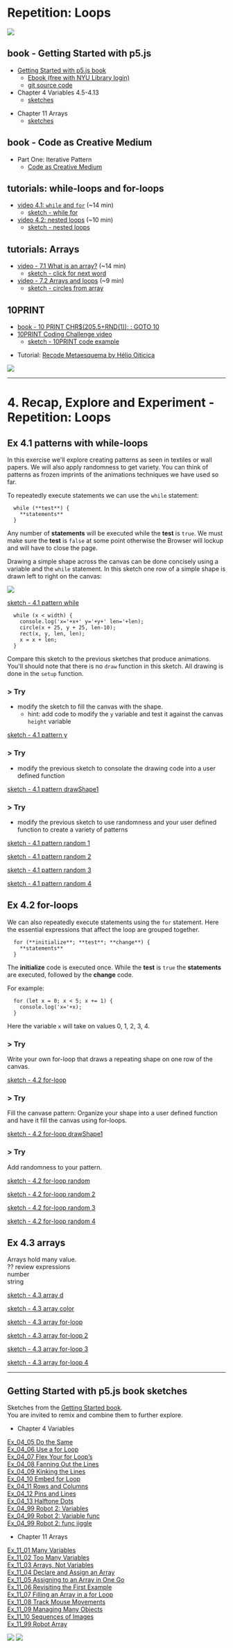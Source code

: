 # Repetition: Loops

[![](../assets/Ex_04_09-Kinking.png)](https://editor.p5js.org/jht1493/sketches/o_7ocEFZ8)

<!-- 
> Arrays intro here.  
> Object literal  
> Toolbox  
> Explore patterns with func 
-->

<!-- Repeated from objects -->
<!-- ## Arrays
* [video - 7.1 What is an array?](https://thecodingtrain.com/beginners/p5js/7.1-what-is-an-array.html) (~14 min)  
    - [sketch - click for next word](https://editor.p5js.org/codingtrain/sketches/DmwVbhOZ)
* [video - 7.2 Arrays and loops](https://thecodingtrain.com/beginners/p5js/7.2-arrays-loops.html) (~9 min)  
  - [sketch - circles from array](https://editor.p5js.org/codingtrain/sketches/ZnPevren)
-->
<!-- !!@ Update to use let -->


<!-- 
https://docs.google.com/document/d/117Uk1eSS9yzf-H35RXndyp2o3l9c-w95cs7Cum79QN0/edit
JHT Week 4 Worksheet
 -->

<!-- ## Getting Started with p5.js book
*  Chapter 4.5-4.13 of [Getting Started with p5.js book](http://amzn.to/2ckixCW) | [Ebook (free with NYU Library login)](https://ebookcentral.proquest.com/lib/nyulibrary-ebooks/detail.action?docID=4333728) | [Code](https://github.com/lmccart/gswp5.js-code) -->
## book - Getting Started with p5.js 
* [Getting Started with p5.js book](http://amzn.to/2ckixCW) 
  * [Ebook (free with NYU Library login)](https://ebookcentral.proquest.com/lib/nyulibrary-ebooks/detail.action?docID=4333728) 
  * [git source code](https://github.com/lmccart/gswp5.js-code)
*  Chapter 4 Variables 4.5-4.13
    * [sketches](https://editor.p5js.org/jht1493/collections/yH3IYcxzz)
-  Chapter 11 Arrays
    - [sketches](https://editor.p5js.org/jht1493/collections/GdOUniOjF)

## book - Code as Creative Medium 
  * Part One: Iterative Pattern
    * [Code as Creative Medium](https://www.amazon.com/gp/product/0262542048)

## tutorials: while-loops and for-loops
* [video 4.1: `while` and `for`](https://thecodingtrain.com/beginners/p5js/4.1-while-for.html
) (~14 min)
  * [sketch - while for ](https://editor.p5js.org/codingtrain/sketches/1B6jhzI6)
* [video 4.2: nested loops](https://thecodingtrain.com/beginners/p5js/4.2-nested-loops.html) (~10 min)
  * [sketch - nested loops](https://editor.p5js.org/codingtrain/sketches/nxJTfiJd)

## tutorials: Arrays
* [video - 7.1 What is an array?](https://thecodingtrain.com/beginners/p5js/7.1-what-is-an-array.html) (~14 min)  
    - [sketch - click for next word](https://editor.p5js.org/codingtrain/sketches/DmwVbhOZ)
* [video - 7.2 Arrays and loops](https://thecodingtrain.com/beginners/p5js/7.2-arrays-loops.html) (~9 min)  
  - [sketch - circles from array](https://editor.p5js.org/codingtrain/sketches/ZnPevren)

<!-- * [4.1: `while` and `for` - video tutorial](https://www.youtube.com/watch?v=cnRD9o6odjk&list=PLRqwX-V7Uu6Zy51Q-x9tMWIv9cueOFTFA&index=14) -->
<!-- * [4.2: nested loops - video tutorial](https://www.youtube.com/watch?v=1c1_TMdf8b8&list=PLRqwX-V7Uu6Zy51Q-x9tMWIv9cueOFTFA&index=15) -->

## 10PRINT
* [book - 10 PRINT CHR$(205.5+RND(1)); : GOTO 10](https://10print.org)
* [10PRINT Coding Challenge video](https://youtu.be/bEyTZ5ZZxZs)
  * [sketch - 10PRINT code example](https://editor.p5js.org/icm/sketches/rkHKL962)
<!-- >> !!@ Does NOT use for loop -->
<!-- >> convert to while-loop version -->

* Tutorial: [Recode Metaesquema by Hélio Oiticica](https://github.com/itpresidents/icm-help-sessions-2020/blob/master/session-04/session-04-example.md)

[![](../assets/Ex_04_09-Kinking.png)](https://editor.p5js.org/jht1493/sketches/o_7ocEFZ8)

-------------------------------------------------------------------------------
# 4. Recap, Explore and Experiment - Repetition: Loops

## Ex 4.1 patterns with while-loops

In this exercise we'll explore creating patterns as seen in textiles or wall papers. We will also apply randomness to get variety. You can think of patterns as frozen imprints of the animations techniques we have used so far.

To repeatedly execute statements we can use the `while` statement:

```
  while (**test**) {
    **statements**
  }
```
Any number of **statements** will be executed while the **test** is `true`. We must make sure the **test** is `false` at some point otherwise the Browser will lockup and will have to close the page.

Drawing a simple shape across the canvas can be done concisely using a variable and the `while` statement. In this sketch one row of a simple shape is drawn left to right on the canvas:

[![](../assets/4.1-cirlce-rect-pattern.png)](https://editor.p5js.org/jht1493/sketches/QlAHBLxi8e)

[sketch - 4.1 pattern while](https://editor.p5js.org/jht1493/sketches/QlAHBLxi8e)

```
  while (x < width) {
    console.log('x='+x+' y='+y+' len='+len);
    circle(x + 25, y + 25, len-10);
    rect(x, y, len, len);
    x = x + len;
  }
```

Compare this sketch to the previous sketches that produce animations. You'll should note that there is no `draw` function in this sketch. All drawing is done in the `setup` function.

### > Try

- modify the sketch to fill the canvas with the shape.
  - hint: add code to modify the `y` variable and test it against the canvas `height` variable

[sketch - 4.1 pattern y](https://editor.p5js.org/jht1493/sketches/S9YsVD9gV)

### > Try

- modify the previous sketch to consolate the drawing code into a user defined function

[sketch - 4.1 pattern drawShape1](https://editor.p5js.org/jht1493/sketches/cA_XRhYnI)

### > Try

- modify the previous sketch to use randomness and your user defined function to create a variety of patterns

[sketch - 4.1 pattern random 1](https://editor.p5js.org/jht1493/sketches/JM1F5XmJuJ)

[sketch - 4.1 pattern random 2](https://editor.p5js.org/jht1493/sketches/44dcLkWoC)

[sketch - 4.1 pattern random 3](https://editor.p5js.org/jht1493/sketches/vqy_zDixd)

[sketch - 4.1 pattern random 4](https://editor.p5js.org/jht1493/sketches/_TkkjoNrW)

## Ex 4.2 for-loops

We can also repeatedly execute statements using the `for` statement. Here the essential expressions that affect the loop are grouped together.

```
  for (**initialize**; **test**; **change**) {
    **statements**
  }
```

The **initialize** code is executed once. While the **test** is `true` the **statements** are executed, followed by the **change** code.  

For example:

```
  for (let x = 0; x < 5; x += 1) {
    console.log('x='+x);
  }
```

Here the variable `x` will take on values 0, 1, 2, 3, 4.

### > Try

Write your own for-loop that draws a repeating shape on one row of the canvas.

[sketch - 4.2 for-loop](https://editor.p5js.org/jht1493/sketches/xlkU2_AlE)

### > Try

Fill the canvase pattern: Organize your shape into a user defined function and have it fill the canvas using for-loops.

[sketch - 4.2 for-loop drawShape1](https://editor.p5js.org/jht1493/sketches/ZRMgh5oWA)


### > Try

Add randomness to your pattern.

[sketch - 4.2 for-loop random](https://editor.p5js.org/jht1493/sketches/cV8HNKv_D)

[sketch - 4.2 for-loop random 2](https://editor.p5js.org/jht1493/sketches/Bz-e4Japh)

[sketch - 4.2 for-loop random 3](https://editor.p5js.org/jht1493/sketches/YJojuZV9V)

[sketch - 4.2 for-loop random 4](https://editor.p5js.org/jht1493/sketches/uWqMpSb09)

## Ex 4.3 arrays

Arrays hold many value.  
?? review expressions  
number  
string  

[sketch - 4.3 array d](https://editor.p5js.org/jht1493/sketches/PkHBdgZak)

[sketch - 4.3 array color](https://editor.p5js.org/jht1493/sketches/MN_30o-l-)

[sketch - 4.3 array for-loop](https://editor.p5js.org/jht1493/sketches/Gom4JIsDb)

[sketch - 4.3 array for-loop 2](https://editor.p5js.org/jht1493/sketches/tNqn2o0M3)

[sketch - 4.3 array for-loop 3](https://editor.p5js.org/jht1493/sketches/NZSWjB70Y)

[sketch - 4.3 array for-loop 4](https://editor.p5js.org/jht1493/sketches/d1C72NC0Q)


<!-- 

stepping thru an array on click
array of colors

index 0 ... length-1
index values

pull values from an array
array[index]

arr.length

adding to an array
arr.push(x)
arr[arr.length] = x

multiple arrays
xLocs[]
yLocs[]

 -->


-------------------------------------------------------------------------------
## Getting Started with p5.js book sketches

Sketches from the [Getting Started book](http://amzn.to/2ckixCW).  
You are invited to remix and combine them to further explore.
 
- Chapter 4 Variables

[Ex_04_05 Do the Same](https://editor.p5js.org/jht1493/sketches/nUqcuwlY9)  
[Ex_04_06 Use a for Loop](https://editor.p5js.org/jht1493/sketches/h0eBcXsIC)  
[Ex_04_07 Flex Your for Loop’s](https://editor.p5js.org/jht1493/sketches/oVh1WhBVI)  
[Ex_04_08 Fanning Out the Lines](https://editor.p5js.org/jht1493/sketches/Zxxj1cjH9)  
[Ex_04_09 Kinking the Lines](https://editor.p5js.org/jht1493/sketches/o_7ocEFZ8)  
[Ex_04_10 Embed for Loop](https://editor.p5js.org/jht1493/sketches/bFe6Hk45R)  
[Ex_04_11 Rows and Columns](https://editor.p5js.org/jht1493/sketches/SemvF_Fht)  
[Ex_04_12 Pins and Lines](https://editor.p5js.org/jht1493/sketches/u15OM3OHP)  
[Ex_04_13 Halftone Dots](https://editor.p5js.org/jht1493/sketches/GO50HlzHN)  
[Ex_04_99 Robot 2: Variables](https://editor.p5js.org/jht1493/sketches/mJ_X4q47O)  
[Ex_04_99 Robot 2: Variable func](https://editor.p5js.org/jht1493/sketches/cyyCJGXOz)  
[Ex_04_99 Robot 2: func jiggle](https://editor.p5js.org/jht1493/sketches/D3QUVpQhx)  

- Chapter 11 Arrays

[Ex_11_01 Many Variables](https://editor.p5js.org/jht1493/sketches/W26Y1uuiu)  
[Ex_11_02 Too Many Variables](https://editor.p5js.org/jht1493/sketches/WNdXMzR_Q)  
[Ex_11_03 Arrays, Not Variables](https://editor.p5js.org/jht1493/sketches/mJyTluseZ)  
[Ex_11_04 Declare and Assign an Array](https://editor.p5js.org/jht1493/sketches/FghpP9uDR)  
[Ex_11_05 Assigning to an Array in One Go](https://editor.p5js.org/jht1493/sketches/n3apYawMJ)  
[Ex_11_06 Revisiting the First Example](https://editor.p5js.org/jht1493/sketches/WSHfHkoyV)  
[Ex_11_07 Filling an Array in a for Loop](https://editor.p5js.org/jht1493/sketches/BjH5BkIjj)  
[Ex_11_08 Track Mouse Movements](https://editor.p5js.org/jht1493/sketches/pVd3PT6U3)  
[Ex_11_09 Managing Many Objects](https://editor.p5js.org/jht1493/sketches/XDfmnW1JD)  
[Ex_11_10 Sequences of Images](https://editor.p5js.org/jht1493/sketches/-XbD5Gw0a)  
[Ex_11_99 Robot Array](https://editor.p5js.org/jht1493/sketches/dO-IXUHhr)

[![](../assets/Ex_04_10-Embed.png)](https://editor.p5js.org/jht1493/sketches/bFe6Hk45R)
[![](../assets/Ex_04_13-Halftone-topleft.png)](https://editor.p5js.org/jht1493/sketches/kEyYmVtg-)

